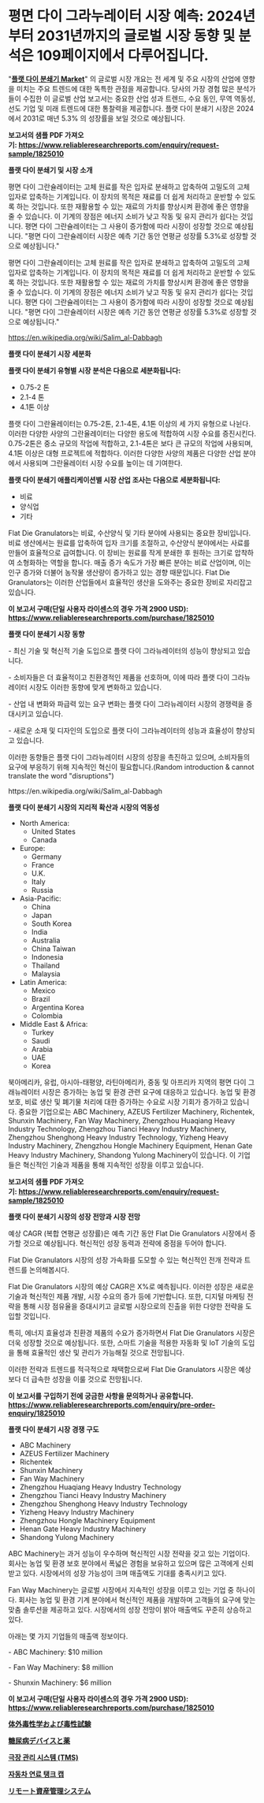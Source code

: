 <p><h1>평면 다이 그라누레이터 시장 예측: 2024년부터 2031년까지의 글로벌 시장 동향 및 분석은 109페이지에서 다루어집니다.</h1></p><p>"<strong><a href="https://www.reliableresearchreports.com/flat-die-granulators-r1825010">플랫 다이 분쇄기 Market</a></strong>" 의 글로벌 시장 개요는 전 세계 및 주요 시장의 산업에 영향을 미치는 주요 트렌드에 대한 독특한 관점을 제공합니다. 당사의 가장 경험 많은 분석가들이 수집한 이 글로벌 산업 보고서는 중요한 산업 성과 트렌드, 수요 동인, 무역 역동성, 선도 기업 및 미래 트렌드에 대한 통찰력을 제공합니다. 플랫 다이 분쇄기 시장은 2024에서 2031로 매년 5.3% 의 성장률을 보일 것으로 예상됩니다.</p>
<p><strong>보고서의 샘플 PDF 가져오기:&nbsp;<a href="https://www.reliableresearchreports.com/enquiry/request-sample/1825010">https://www.reliableresearchreports.com/enquiry/request-sample/1825010</a></strong></p>
<p><strong>플랫 다이 분쇄기 및 시장 소개</strong></p>
<p><p>평면 다이 그란슐레이터는 고체 원료를 작은 입자로 분쇄하고 압축하여 고밀도의 고체 입자로 압축하는 기계입니다. 이 장치의 목적은 재료를 더 쉽게 처리하고 운반할 수 있도록 하는 것입니다. 또한 재활용할 수 있는 재료의 가치를 향상시켜 환경에 좋은 영향을 줄 수 있습니다. 이 기계의 장점은 에너지 소비가 낮고 작동 및 유지 관리가 쉽다는 것입니다. 평면 다이 그란슐레이터는 그 사용이 증가함에 따라 시장이 성장할 것으로 예상됩니다. "평면 다이 그란슐레이터 시장은 예측 기간 동안 연평균 성장률 5.3%로 성장할 것으로 예상됩니다."</p><p>평면 다이 그란슐레이터는 고체 원료를 작은 입자로 분쇄하고 압축하여 고밀도의 고체 입자로 압축하는 기계입니다. 이 장치의 목적은 재료를 더 쉽게 처리하고 운반할 수 있도록 하는 것입니다. 또한 재활용할 수 있는 재료의 가치를 향상시켜 환경에 좋은 영향을 줄 수 있습니다. 이 기계의 장점은 에너지 소비가 낮고 작동 및 유지 관리가 쉽다는 것입니다. 평면 다이 그란슐레이터는 그 사용이 증가함에 따라 시장이 성장할 것으로 예상됩니다. "평면 다이 그란슐레이터 시장은 예측 기간 동안 연평균 성장률 5.3%로 성장할 것으로 예상됩니다."</p></p>
<p><a href="https://en.wikipedia.org/wiki/Salim_al-Dabbagh">https://en.wikipedia.org/wiki/Salim_al-Dabbagh</a></p>
<p><strong>플랫 다이 분쇄기 시장 세분화</strong></p>
<p><strong>플랫 다이 분쇄기 유형별 시장 분석은 다음으로 세분화됩니다:</strong></p>
<p><ul><li>0.75-2 톤</li><li>2.1-4 톤</li><li>4.1톤 이상</li></ul></p>
<p><p>플랫 다이 그란율레이터는 0.75-2톤, 2.1-4톤, 4.1톤 이상의 세 가지 유형으로 나뉜다. 이러한 다양한 사양의 그란율레이터는 다양한 용도에 적합하여 시장 수요를 증진시킨다. 0.75-2톤은 중소 규모의 작업에 적합하고, 2.1-4톤은 보다 큰 규모의 작업에 사용되며, 4.1톤 이상은 대형 프로젝트에 적합하다. 이러한 다양한 사양의 제품은 다양한 산업 분야에서 사용되며 그란율레이터 시장 수요를 높이는 데 기여한다.</p></p>
<p><strong>플랫 다이 분쇄기 애플리케이션별 시장 산업 조사는 다음으로 세분화됩니다:</strong></p>
<p><ul><li>비료</li><li>양식업</li><li>기타</li></ul></p>
<p><p>Flat Die Granulators는 비료, 수산양식 및 기타 분야에 사용되는 중요한 장비입니다. 비료 생산에서는 원료를 압축하여 입자 크기를 조절하고, 수산양식 분야에서는 사료를 만들어 효율적으로 급여합니다. 이 장비는 원료를 작게 분쇄한 후 원하는 크기로 압착하여 소형화하는 역할을 합니다. 매출 증가 속도가 가장 빠른 분야는 비료 산업이며, 이는 인구 증가와 더불어 농작물 생산량이 증가하고 있는 경향 때문입니다. Flat Die Granulators는 이러한 산업들에서 효율적인 생산을 도와주는 중요한 장비로 자리잡고 있습니다.</p></p>
<p><strong>이 보고서 구매(단일 사용자 라이센스의 경우 가격 2900 USD): <a href="https://www.reliableresearchreports.com/purchase/1825010">https://www.reliableresearchreports.com/purchase/1825010</a></strong></p>
<p><strong>플랫 다이 분쇄기 시장 동향</strong></p>
<p><p>- 최신 기술 및 혁신적 기술 도입으로 플랫 다이 그라뉴레이터의 성능이 향상되고 있습니다.</p><p>- 소비자들은 더 효율적이고 친환경적인 제품을 선호하며, 이에 따라 플랫 다이 그라뉴레이터 시장도 이러한 동향에 맞게 변화하고 있습니다.</p><p>- 산업 내 변화와 파급력 있는 요구 변화는 플랫 다이 그라뉴레이터 시장의 경쟁력을 증대시키고 있습니다.</p><p>- 새로운 소재 및 디자인의 도입으로 플랫 다이 그라뉴레이터의 성능과 효율성이 향상되고 있습니다.</p><p>이러한 동향들은 플랫 다이 그라뉴레이터 시장의 성장을 촉진하고 있으며, 소비자들의 요구에 부응하기 위해 지속적인 혁신이 필요합니다.(Random introduction & cannot translate the word "disruptions")</p></p>
<p>https://en.wikipedia.org/wiki/Salim_al-Dabbagh</p>
<p><strong>플랫 다이 분쇄기 시장의 지리적 확산과 시장의 역동성</strong></p>
<p><ul>
    <li>
        North America:
        <ul>
            <li>United States</li>
            <li>Canada</li>
        </ul>
    </li>
    <li>
        Europe:
        <ul>
            <li>Germany</li>
            <li>France</li>
            <li>U.K.</li>
            <li>Italy</li>
            <li>Russia</li>
        </ul>
    </li>
    <li>
        Asia-Pacific:
        <ul>
            <li>China</li>
            <li>Japan</li>
            <li>South Korea</li>
            <li>India</li>
            <li>Australia</li>
            <li>China Taiwan</li>
            <li>Indonesia</li>
            <li>Thailand</li>
            <li>Malaysia</li>
        </ul>
    </li>
    <li>
        Latin America:
        <ul>
            <li>Mexico</li>
            <li>Brazil</li>
            <li>Argentina Korea</li>
            <li>Colombia</li>
        </ul>
    </li>
    <li>
        Middle East & Africa:
        <ul>
            <li>Turkey</li>
            <li>Saudi</li>
            <li>Arabia</li>
            <li>UAE</li>
            <li>Korea</li>
        </ul>
    </li>
    </ul></p>
<p><p>북아메리카, 유럽, 아시아-태평양, 라틴아메리카, 중동 및 아프리카 지역의 평면 다이 그래뉴레이터 시장은 증가하는 농업 및 환경 관련 요구에 대응하고 있습니다. 농업 및 환경 보호, 비료 생산 및 폐기물 처리에 대한 증가하는 수요로 시장 기회가 증가하고 있습니다. 중요한 기업으로는 ABC Machinery, AZEUS Fertilizer Machinery, Richentek, Shunxin Machinery, Fan Way Machinery, Zhengzhou Huaqiang Heavy Industry Technology, Zhengzhou Tianci Heavy Industry Machinery, Zhengzhou Shenghong Heavy Industry Technology, Yizheng Heavy Industry Machinery, Zhengzhou Hongle Machinery Equipment, Henan Gate Heavy Industry Machinery, Shandong Yulong Machinery이 있습니다. 이 기업들은 혁신적인 기술과 제품을 통해 지속적인 성장을 이루고 있습니다.</p></p>
<p><strong>보고서의 샘플 PDF 가져오기:&nbsp;<a href="https://www.reliableresearchreports.com/enquiry/request-sample/1825010">https://www.reliableresearchreports.com/enquiry/request-sample/1825010</a></strong></p>
<p><strong>플랫 다이 분쇄기 시장의 성장 전망과 시장 전망</strong></p>
<p><p>예상 CAGR (복합 연평균 성장률)은 예측 기간 동안 Flat Die Granulators 시장에서 증가할 것으로 예상됩니다. 혁신적인 성장 동력과 전략에 중점을 두어야 합니다. </p><p>Flat Die Granulators 시장의 성장 가속화를 도모할 수 있는 혁신적인 전개 전략과 트렌드를 논의해봅시다. </p><p>Flat Die Granulators 시장의 예상 CAGR은 X%로 예측됩니다. 이러한 성장은 새로운 기술과 혁신적인 제품 개발, 시장 수요의 증가 등에 기반합니다. 또한, 디지털 마케팅 전략을 통해 시장 점유율을 증대시키고 글로벌 시장으로의 진출을 위한 다양한 전략을 도입할 것입니다. </p><p>특히, 에너지 효율성과 친환경 제품의 수요가 증가하면서 Flat Die Granulators 시장은 더욱 성장할 것으로 예상됩니다. 또한, 스마트 기술을 적용한 자동화 및 IoT 기술의 도입을 통해 효율적인 생산 및 관리가 가능해질 것으로 전망됩니다. </p><p>이러한 전략과 트렌드를 적극적으로 채택함으로써 Flat Die Granulators 시장은 예상보다 더 급속한 성장을 이룰 것으로 전망됩니다.</p></p>
<p><strong>이 보고서를 구입하기 전에 궁금한 사항을 문의하거나 공유합니다. <a href="https://www.reliableresearchreports.com/enquiry/pre-order-enquiry/1825010">https://www.reliableresearchreports.com/enquiry/pre-order-enquiry/1825010</a></strong></p>
<p><strong>플랫 다이 분쇄기 시장 경쟁 구도</strong></p>
<p><ul><li>ABC Machinery</li><li>AZEUS Fertilizer Machinery</li><li>Richentek</li><li>Shunxin Machinery</li><li>Fan Way Machinery</li><li>Zhengzhou Huaqiang Heavy Industry Technology</li><li>Zhengzhou Tianci Heavy Industry Machinery</li><li>Zhengzhou Shenghong Heavy Industry Technology</li><li>Yizheng Heavy Industry Machinery</li><li>Zhengzhou Hongle Machinery Equipment</li><li>Henan Gate Heavy Industry Machinery</li><li>Shandong Yulong Machinery</li></ul></p>
<p><p>ABC Machinery는 과거 성능이 우수하며 혁신적인 시장 전략을 갖고 있는 기업이다. 회사는 농업 및 환경 보호 분야에서 폭넓은 경험을 보유하고 있으며 많은 고객에게 신뢰받고 있다. 시장에서의 성장 가능성이 크며 매출액도 기대를 충족시키고 있다.</p><p>Fan Way Machinery는 글로벌 시장에서 지속적인 성장을 이루고 있는 기업 중 하나이다. 회사는 농업 및 환경 기계 분야에서 혁신적인 제품을 개발하며 고객들의 요구에 맞는 맞춤 솔루션을 제공하고 있다. 시장에서의 성장 전망이 밝아 매출액도 꾸준히 상승하고 있다.</p><p>아래는 몇 가지 기업들의 매출액 정보이다.</p><p>- ABC Machinery: $10 million</p><p>- Fan Way Machinery: $8 million</p><p>- Shunxin Machinery: $6 million</p></p>
<p><strong>이 보고서 구매(단일 사용자 라이센스의 경우 가격 2900 USD): <a href="https://www.reliableresearchreports.com/purchase/1825010">https://www.reliableresearchreports.com/purchase/1825010</a></strong></p>
<p><strong><p><a href="https://github.com/roulaayoub-saad/Market-Research-Report-List-3/blob/main/390716981852.md">体外毒性学および毒性試験</a></p><p><a href="https://github.com/zjkmgcs938405/Market-Research-Report-List-4/blob/main/233463781851.md">糖尿病デバイスと薬</a></p><p><a href="https://github.com/KellyLyncyh543964/Market-Research-Report-List-3/blob/main/3345960101507.md">극장 관리 시스템 (TMS)</a></p><p><a href="https://github.com/rcabello548/Market-Research-Report-List-3/blob/main/6803612101508.md">자동차 연료 탱크 캡</a></p><p><a href="https://github.com/schmahlson/Market-Research-Report-List-3/blob/main/846400081853.md">リモート資産管理システム</a></p></strong></p>
<p></p>